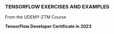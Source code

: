 ### TENSORFLOW EXERCISES AND EXAMPLES

From the UDEMY-ZTM Course

**TensorFlow Developer Certificate in 2023**